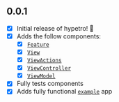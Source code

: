 ## 0.0.1

* [X] Initial release of hypetro! 🎉
* [X] Adds the follow components:
  * [X] [`Feature`](./lib/src/feature.dart)
  * [X] [`View`](./lib/src/view.dart)
  * [X] [`ViewActions`](./lib/src/view_actions.dart)
  * [X] [`ViewController`](./lib/src/view_controller.dart)
  * [X] [`ViewModel`](./lib/src/view_model.dart)
* [X] Fully tests components
* [X] Adds fully functional [`example`](./example) app